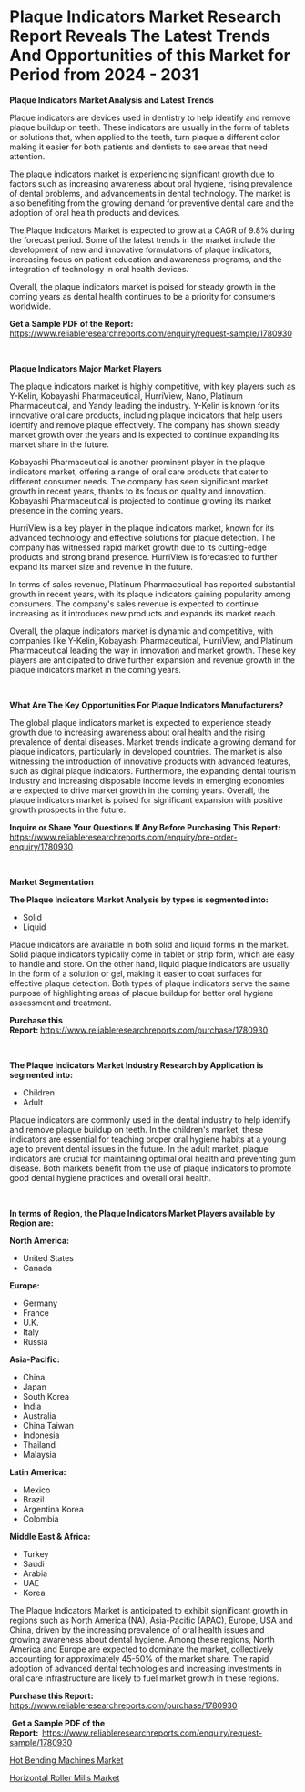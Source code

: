 <p><h1>Plaque Indicators Market Research Report Reveals The Latest Trends And Opportunities of this Market for Period from 2024 - 2031</h1></p><p><strong>Plaque Indicators Market Analysis and Latest Trends</strong></p>
<p><p>Plaque indicators are devices used in dentistry to help identify and remove plaque buildup on teeth. These indicators are usually in the form of tablets or solutions that, when applied to the teeth, turn plaque a different color making it easier for both patients and dentists to see areas that need attention. </p><p>The plaque indicators market is experiencing significant growth due to factors such as increasing awareness about oral hygiene, rising prevalence of dental problems, and advancements in dental technology. The market is also benefiting from the growing demand for preventive dental care and the adoption of oral health products and devices.</p><p>The Plaque Indicators Market is expected to grow at a CAGR of 9.8% during the forecast period. Some of the latest trends in the market include the development of new and innovative formulations of plaque indicators, increasing focus on patient education and awareness programs, and the integration of technology in oral health devices.</p><p>Overall, the plaque indicators market is poised for steady growth in the coming years as dental health continues to be a priority for consumers worldwide.</p></p>
<p><strong>Get a Sample PDF of the Report:&nbsp;</strong> <a href="https://www.reliableresearchreports.com/enquiry/request-sample/1780930">https://www.reliableresearchreports.com/enquiry/request-sample/1780930</a></p>
<p>&nbsp;</p>
<p><strong>Plaque Indicators Major Market Players</strong></p>
<p><p>The plaque indicators market is highly competitive, with key players such as Y-Kelin, Kobayashi Pharmaceutical, HurriView, Nano, Platinum Pharmaceutical, and Yandy leading the industry. Y-Kelin is known for its innovative oral care products, including plaque indicators that help users identify and remove plaque effectively. The company has shown steady market growth over the years and is expected to continue expanding its market share in the future.</p><p>Kobayashi Pharmaceutical is another prominent player in the plaque indicators market, offering a range of oral care products that cater to different consumer needs. The company has seen significant market growth in recent years, thanks to its focus on quality and innovation. Kobayashi Pharmaceutical is projected to continue growing its market presence in the coming years.</p><p>HurriView is a key player in the plaque indicators market, known for its advanced technology and effective solutions for plaque detection. The company has witnessed rapid market growth due to its cutting-edge products and strong brand presence. HurriView is forecasted to further expand its market size and revenue in the future.</p><p>In terms of sales revenue, Platinum Pharmaceutical has reported substantial growth in recent years, with its plaque indicators gaining popularity among consumers. The company's sales revenue is expected to continue increasing as it introduces new products and expands its market reach.</p><p>Overall, the plaque indicators market is dynamic and competitive, with companies like Y-Kelin, Kobayashi Pharmaceutical, HurriView, and Platinum Pharmaceutical leading the way in innovation and market growth. These key players are anticipated to drive further expansion and revenue growth in the plaque indicators market in the coming years.</p></p>
<p>&nbsp;</p>
<p><strong>What Are The Key Opportunities For Plaque Indicators Manufacturers?</strong></p>
<p><p>The global plaque indicators market is expected to experience steady growth due to increasing awareness about oral health and the rising prevalence of dental diseases. Market trends indicate a growing demand for plaque indicators, particularly in developed countries. The market is also witnessing the introduction of innovative products with advanced features, such as digital plaque indicators. Furthermore, the expanding dental tourism industry and increasing disposable income levels in emerging economies are expected to drive market growth in the coming years. Overall, the plaque indicators market is poised for significant expansion with positive growth prospects in the future.</p></p>
<p><strong>Inquire or Share Your Questions If Any Before Purchasing This Report:</strong> <a href="https://www.reliableresearchreports.com/enquiry/pre-order-enquiry/1780930">https://www.reliableresearchreports.com/enquiry/pre-order-enquiry/1780930</a></p>
<p>&nbsp;</p>
<p><strong>Market Segmentation</strong></p>
<p><strong>The Plaque Indicators Market Analysis by types is segmented into:</strong></p>
<p><ul><li>Solid</li><li>Liquid</li></ul></p>
<p><p>Plaque indicators are available in both solid and liquid forms in the market. Solid plaque indicators typically come in tablet or strip form, which are easy to handle and store. On the other hand, liquid plaque indicators are usually in the form of a solution or gel, making it easier to coat surfaces for effective plaque detection. Both types of plaque indicators serve the same purpose of highlighting areas of plaque buildup for better oral hygiene assessment and treatment.</p></p>
<p><strong>Purchase this Report:&nbsp;</strong><a href="https://www.reliableresearchreports.com/purchase/1780930">https://www.reliableresearchreports.com/purchase/1780930</a></p>
<p>&nbsp;</p>
<p><strong>The Plaque Indicators Market Industry Research by Application is segmented into:</strong></p>
<p><ul><li>Children</li><li>Adult</li></ul></p>
<p><p>Plaque indicators are commonly used in the dental industry to help identify and remove plaque buildup on teeth. In the children's market, these indicators are essential for teaching proper oral hygiene habits at a young age to prevent dental issues in the future. In the adult market, plaque indicators are crucial for maintaining optimal oral health and preventing gum disease. Both markets benefit from the use of plaque indicators to promote good dental hygiene practices and overall oral health.</p></p>
<p>&nbsp;</p>
<p><strong>In terms of Region, the Plaque Indicators Market Players available by Region are:</strong></p>
<p>
    <p> <strong> North America: </strong>
        <ul>
            <li>United States</li>
            <li>Canada</li>
        </ul>
        </p> 
    <p> <strong> Europe: </strong>
        <ul>
            <li>Germany</li>
            <li>France</li>
            <li>U.K.</li>
            <li>Italy</li>
            <li>Russia</li>
        </ul>
        </p> 
    <p> <strong> Asia-Pacific: </strong>
        <ul>
            <li>China</li>
            <li>Japan</li>
            <li>South Korea</li>
            <li>India</li>
            <li>Australia</li>
            <li>China Taiwan</li>
            <li>Indonesia</li>
            <li>Thailand</li>
            <li>Malaysia</li>
        </ul>
        </p> 
    <p> <strong> Latin America: </strong>
        <ul>
            <li>Mexico</li>
            <li>Brazil</li>
            <li>Argentina Korea</li>
            <li>Colombia</li>
        </ul>
        </p> 
    <p> <strong> Middle East & Africa: </strong>
        <ul>
            <li>Turkey</li>
            <li>Saudi</li>
            <li>Arabia</li>
            <li>UAE</li>
            <li>Korea</li>
        </ul>
    </p>
    </p>
<p><p>The Plaque Indicators Market is anticipated to exhibit significant growth in regions such as North America (NA), Asia-Pacific (APAC), Europe, USA and China, driven by the increasing prevalence of oral health issues and growing awareness about dental hygiene. Among these regions, North America and Europe are expected to dominate the market, collectively accounting for approximately 45-50% of the market share. The rapid adoption of advanced dental technologies and increasing investments in oral care infrastructure are likely to fuel market growth in these regions.</p></p>
<p><strong>Purchase this Report: </strong><a href="https://www.reliableresearchreports.com/purchase/1780930">https://www.reliableresearchreports.com/purchase/1780930</a></p>
<p>&nbsp;<strong>Get a Sample PDF of the Report:&nbsp;&nbsp;</strong><a href="https://www.reliableresearchreports.com/enquiry/request-sample/1780930">https://www.reliableresearchreports.com/enquiry/request-sample/1780930</a></p>
<p><strong></strong></p>
<p><p><a href="https://github.com/lataunyatinikmelvin59ilbd0dv/Market-Research-Report-List-1/blob/main/hot-bending-machines-market.md">Hot Bending Machines Market</a></p><p><a href="https://github.com/pgtimber/Market-Research-Report-List-1/blob/main/horizontal-roller-mills-market.md">Horizontal Roller Mills Market</a></p></p>